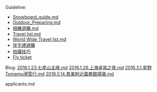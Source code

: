 Guideline:
- [Snowboard_guide.md](snowboard_guide.md)
- [Outdoor_Preparing.md](Outdoor_Preparing.md)
- [相機選購.md](相機選購.md)
- [Travel list.md](Travel_list.md)
- [World Wide Travel list.md](ww_Travel_list.md)
- [伴手禮選購](伴手禮選購.md)
- [拍攝技巧](拍攝技巧.md)
- [Fly ticket](fly_ticket.md)


Blog:
[2016.1.23.七星山主峰.md](2016.1.23.七星山主峰.md)
[2016.1.26.上海卓易之夜.md](2016.1.26.上海卓易之夜.md)
[2016.3.1.星野Tomamu滑雪行.md](2016.3.1.星野Tomamu滑雪行.md)
[2016.5.14.景美附近圖書館場堪.md](2016.5.14.景美附近圖書館場堪.md)


applicants.md
